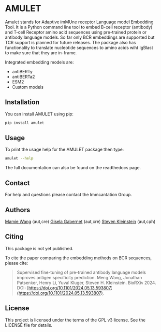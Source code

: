 # AMULET

Amulet stands for Adaptive imMUne receptor Language model Embedding Tool.
It is a Python command line tool to embed B-cell receptor (antibody) and T-cell Receptor amino acid sequences using pre-trained protein or antibody language models. So far only BCR embeddings are supported but TCR support is planned for future releases. The package also has functionality to translate nucleotide sequences to amino acids wiht IgBlast to make sure that they are in-frame.

Integrated embedding models are:

- antiBERTy
- antiBERTa2
- ESM2
- Custom models

## Installation

You can install AMULET using pip:

```bash
pip install amulet
```

## Usage

To print the usage help for the AMULET package then type:

```bash
amulet --help
```

The full documentation can also be found on the readthedocs page.

## Contact

For help and questions please contact the Immcantation Group.

## Authors

[Mamie Wang](https://github.com/mamie) (aut,cre)
[Gisela Gabernet](https://github.com/ggabernet) (aut,cre)
[Steven Kleinstein](mailto:steven.kleinstein@yale.edu) (aut,cph)

## Citing

This package is not yet published.

To cite the paper comparing the embedding methods on BCR sequences, please cite:

> Supervised fine-tuning of pre-trained antibody language models improves antigen specificity prediction.
> Meng Wang, Jonathan Patsenker, Henry Li, Yuval Kluger, Steven H. Kleinstein.
> BioRXiv 2024. DOI: [https://doi.org/10.1101/2024.05.13.593807](https://doi.org/10.1101/2024.05.13.593807).

## License

This project is licensed under the terms of the GPL v3 license. See the LICENSE file for details.

